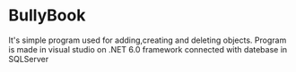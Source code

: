 # BullyBook
It's simple program used for adding,creating and deleting objects.
Program is made in visual studio on .NET 6.0 framework connected with datebase in SQLServer
